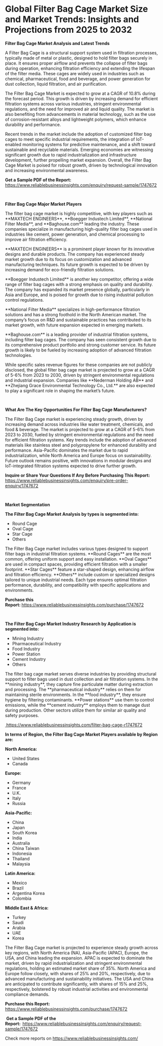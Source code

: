 <p><h1>Global Filter Bag Cage Market Size and Market Trends: Insights and Projections from 2025 to 2032</h1></p><p><strong>Filter Bag Cage Market Analysis and Latest Trends</strong></p>
<p><p>A Filter Bag Cage is a structural support system used in filtration processes, typically made of metal or plastic, designed to hold filter bags securely in place. It ensures proper airflow and prevents the collapse of filter bags during operation, enhancing filtration efficiency and extending the lifespan of the filter media. These cages are widely used in industries such as chemical, pharmaceutical, food and beverage, and power generation for dust collection, liquid filtration, and air purification.</p><p>The Filter Bag Cage Market is expected to grow at a CAGR of 10.8% during the forecast period. This growth is driven by increasing demand for efficient filtration systems across various industries, stringent environmental regulations, and the need for improved air and liquid quality. The market is also benefiting from advancements in material technology, such as the use of corrosion-resistant alloys and lightweight polymers, which enhance durability and performance.</p><p>Recent trends in the market include the adoption of customized filter bag cages to meet specific industrial requirements, the integration of IoT-enabled monitoring systems for predictive maintenance, and a shift toward sustainable and recyclable materials. Emerging economies are witnessing significant growth due to rapid industrialization and infrastructure development, further propelling market expansion. Overall, the Filter Bag Cage Market is poised for robust growth, driven by technological innovation and increasing environmental awareness.</p></p>
<p><strong>Get a Sample PDF of the Report:&nbsp;</strong> <a href="https://www.reliablebusinessinsights.com/enquiry/request-sample/1747672?utm_campaign=1950&utm_medium=2&utm_source=Github&utm_content=ia&utm_term=26012025&utm_id=filter-bag-cage">https://www.reliablebusinessinsights.com/enquiry/request-sample/1747672</a></p>
<p>&nbsp;</p>
<p><strong>Filter Bag Cage Major Market Players</strong></p>
<p><p>The filter bag cage market is highly competitive, with key players such as **MAXTECH ENGINEERS**, **Boegger Industech Limited**, **National Filter Media**, and **Baghouse.com** leading the industry. These companies specialize in manufacturing high-quality filter bag cages used in industries like cement, power generation, and chemical processing to improve air filtration efficiency.</p><p>**MAXTECH ENGINEERS** is a prominent player known for its innovative designs and durable products. The company has experienced steady market growth due to its focus on customization and advanced manufacturing techniques. Its future growth is expected to be driven by increasing demand for eco-friendly filtration solutions.</p><p>**Boegger Industech Limited** is another key competitor, offering a wide range of filter bag cages with a strong emphasis on quality and durability. The company has expanded its market presence globally, particularly in Asia and Europe, and is poised for growth due to rising industrial pollution control regulations.</p><p>**National Filter Media** specializes in high-performance filtration solutions and has a strong foothold in the North American market. The company’s focus on R&D and sustainable practices has contributed to its market growth, with future expansion expected in emerging markets.</p><p>**Baghouse.com** is a leading provider of industrial filtration systems, including filter bag cages. The company has seen consistent growth due to its comprehensive product portfolio and strong customer service. Its future growth is likely to be fueled by increasing adoption of advanced filtration technologies.</p><p>While specific sales revenue figures for these companies are not publicly disclosed, the global filter bag cage market is projected to grow at a CAGR of 5-6% from 2023 to 2030, driven by stringent environmental regulations and industrial expansion. Companies like **Nederman Holding AB** and **Zhejiang Grace Environmental Technology Co., Ltd.** are also expected to play a significant role in shaping the market’s future.</p></p>
<p>&nbsp;</p>
<p><strong>What Are The Key Opportunities For Filter Bag Cage Manufacturers?</strong></p>
<p><p>The Filter Bag Cage market is experiencing steady growth, driven by increasing demand across industries like water treatment, chemicals, and food & beverage. The market is projected to grow at a CAGR of 5-6% from 2023 to 2030, fueled by stringent environmental regulations and the need for efficient filtration systems. Key trends include the adoption of advanced materials like stainless steel and polypropylene for enhanced durability and performance. Asia-Pacific dominates the market due to rapid industrialization, while North America and Europe focus on sustainability. Future outlook remains positive, with innovations in modular designs and IoT-integrated filtration systems expected to drive further growth.</p></p>
<p><strong>Inquire or Share Your Questions If Any Before Purchasing This Report:</strong> <a href="https://www.reliablebusinessinsights.com/enquiry/pre-order-enquiry/1747672?utm_campaign=1950&utm_medium=2&utm_source=Github&utm_content=ia&utm_term=26012025&utm_id=filter-bag-cage">https://www.reliablebusinessinsights.com/enquiry/pre-order-enquiry/1747672</a></p>
<p>&nbsp;</p>
<p><strong>Market Segmentation</strong></p>
<p><strong>The Filter Bag Cage Market Analysis by types is segmented into:</strong></p>
<p><ul><li>Round Cage</li><li>Oval Cage</li><li>Star Cage</li><li>Others</li></ul></p>
<p><p>The Filter Bag Cage market includes various types designed to support filter bags in industrial filtration systems. **Round Cages** are the most common, offering uniform support and easy installation. **Oval Cages** are used in compact spaces, providing efficient filtration with a smaller footprint. **Star Cages** feature a star-shaped design, enhancing airflow and filtration efficiency. **Others** include custom or specialized designs tailored to unique industrial needs. Each type ensures optimal filtration performance, durability, and compatibility with specific applications and environments.</p></p>
<p><strong>Purchase this Report:&nbsp;</strong><a href="https://www.reliablebusinessinsights.com/purchase/1747672?utm_campaign=1950&utm_medium=2&utm_source=Github&utm_content=ia&utm_term=26012025&utm_id=filter-bag-cage">https://www.reliablebusinessinsights.com/purchase/1747672</a></p>
<p>&nbsp;</p>
<p><strong>The Filter Bag Cage Market Industry Research by Application is segmented into:</strong></p>
<p><ul><li>Mining Industry</li><li>Pharmaceutical Industry</li><li>Food Industry</li><li>Power Station</li><li>Cement Industry</li><li>Others</li></ul></p>
<p><p>The filter bag cage market serves diverse industries by providing structural support to filter bags used in dust collection and air filtration systems. In the **mining industry**, they capture fine particulate matter during extraction and processing. The **pharmaceutical industry** relies on them for maintaining sterile environments. In the **food industry**, they ensure hygiene by filtering contaminants. **Power stations** use them to control emissions, while the **cement industry** employs them to manage dust during production. Other sectors utilize them for similar air quality and safety purposes.</p></p>
<p><a href="https://www.reliablebusinessinsights.com/filter-bag-cage-r1747672?utm_campaign=1950&utm_medium=2&utm_source=Github&utm_content=ia&utm_term=26012025&utm_id=filter-bag-cage">&nbsp;https://www.reliablebusinessinsights.com/filter-bag-cage-r1747672</a></p>
<p><strong>In terms of Region, the Filter Bag Cage Market Players available by Region are:</strong></p>
<p>
    <p> <strong> North America: </strong>
        <ul>
            <li>United States</li>
            <li>Canada</li>
        </ul>
        </p> 
    <p> <strong> Europe: </strong>
        <ul>
            <li>Germany</li>
            <li>France</li>
            <li>U.K.</li>
            <li>Italy</li>
            <li>Russia</li>
        </ul>
        </p> 
    <p> <strong> Asia-Pacific: </strong>
        <ul>
            <li>China</li>
            <li>Japan</li>
            <li>South Korea</li>
            <li>India</li>
            <li>Australia</li>
            <li>China Taiwan</li>
            <li>Indonesia</li>
            <li>Thailand</li>
            <li>Malaysia</li>
        </ul>
        </p> 
    <p> <strong> Latin America: </strong>
        <ul>
            <li>Mexico</li>
            <li>Brazil</li>
            <li>Argentina Korea</li>
            <li>Colombia</li>
        </ul>
        </p> 
    <p> <strong> Middle East & Africa: </strong>
        <ul>
            <li>Turkey</li>
            <li>Saudi</li>
            <li>Arabia</li>
            <li>UAE</li>
            <li>Korea</li>
        </ul>
    </p>
    </p>
<p><p>The Filter Bag Cage market is projected to experience steady growth across key regions, with North America (NA), Asia-Pacific (APAC), Europe, the USA, and China leading the expansion. APAC is expected to dominate the market, driven by rapid industrialization and stringent environmental regulations, holding an estimated market share of 35%. North America and Europe follow closely, with shares of 25% and 20%, respectively, due to advanced manufacturing and sustainability initiatives. The USA and China are anticipated to contribute significantly, with shares of 15% and 25%, respectively, bolstered by robust industrial activities and environmental compliance demands.</p></p>
<p><strong>Purchase this Report: </strong><a href="https://www.reliablebusinessinsights.com/purchase/1747672?utm_campaign=1950&utm_medium=2&utm_source=Github&utm_content=ia&utm_term=26012025&utm_id=filter-bag-cage">https://www.reliablebusinessinsights.com/purchase/1747672</a></p>
<p>&nbsp;<strong>Get a Sample PDF of the Report:&nbsp;&nbsp;</strong><a href="https://www.reliablebusinessinsights.com/enquiry/request-sample/1747672?utm_campaign=1950&utm_medium=2&utm_source=Github&utm_content=ia&utm_term=26012025&utm_id=filter-bag-cage">https://www.reliablebusinessinsights.com/enquiry/request-sample/1747672</a></p>
<p><strong></strong></p>
<p>Check more reports on <a href="https://www.reliablebusinessinsights.com/?utm_campaign=1950&utm_medium=2&utm_source=Github&utm_content=ia&utm_term=26012025&utm_id=filter-bag-cage">https://www.reliablebusinessinsights.com/</a></p>
